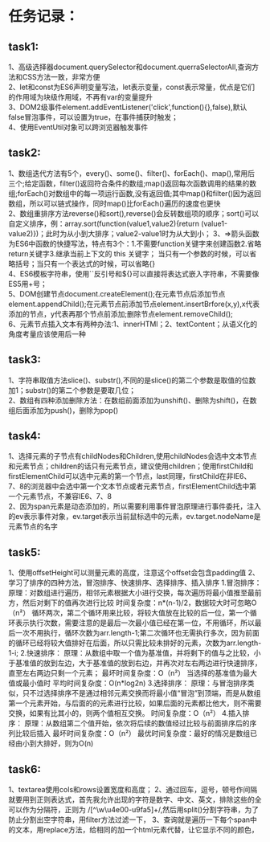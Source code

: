 任务记录：
====
task1:<br>
----
1、高级选择器document.querySelector和document.querraSelectorAll,查询方法和CSS方法一致，非常方便<br>
2、let和const为ES6声明变量写法，let表示变量，const表示常量，优点是它们的作用域为块级作用域，不再有var的变量提升<br>
3、DOM2级事件element.addEventListener('click',function(){},false),默认false冒泡事件，可以设置为true，在事件捕获时触发；<br>
4、使用EventUtil对象可以跨浏览器触发事件<br>

task2:<br>
----
1、数组迭代方法有5个，every()、some()、filter()、forEach()、map(),常用后三个;给定函数，filter()返回符合条件的数组;map()返回每次函数调用的结果的数组;forEach()对数组中的每一项运行函数,没有返回值;其中map()和filter()因为返回数组，所以可以链式操作，同时map()比forEach()遍历的速度也更快<br>
2、数组重排序方法reverse()和sort(),reverse()会反转数组项的顺序；sort()可以自定义排序，例：array.sort(function(value1,value2){return (value1-value2)})；此时为从小到大排序；value2-value1时为从大到小；
3、=>箭头函数为ES6中函数的快捷写法，特点有3个：1.不需要function关键字来创建函数2.省略return关键字3.继承当前上下文的 this 关键字；
当只有一个参数的时候，可以省略括号；当只有一个表达式的时候，可以省略{}<br>
4、ES6模板字符串，使用``反引号和${}可以直接将表达式嵌入字符串，不需要像ES5用+号；<br>
5、DOM创建节点document.createElement();在元素节点后添加节点element.appendChild();在元素节点前添加节点element.insertBrfore(x,y),x代表添加的节点，y代表再那个节点前添加;删除节点element.removeChild();<br>
6、元素节点插入文本有两种办法:1、innerHTMl；2、textContent；从语义化的角度考量应该使用后一种

task3:<br>
----
1、字符串取值方法slice()、substr(),不同的是slice()的第二个参数是取值的位数加1；substr()的第二个参数是要取几位；<br>
2、数组有四种添加删除方法：在数组前面添加为unshift()、删除为shift()，在数组后面添加为push()，删除为pop()<br>

task4:<br>
----
1、选择元素的子节点有childNodes和Children,使用childNodes会选中文本节点和元素节点；children的话只有元素节点，建议使用children；使用firstChild和firstElementChild可以选中元素的第一个节点，last同理，firstChild在非IE6、7、8的浏览器中会选中第一个文本节点或者元素节点，firstElementChild选中第一个元素节点，不兼容IE6、7、8<br>
2、因为span元素是动态添加的，所以需要利用事件冒泡原理进行事件委托，注入的ev表示事件对象，ev.target表示当前鼠标选中的元素，ev.target.nodeName是元素节点的名字<br>

task5:<br>
----
1、使用offsetHeight可以测量元素的高度，注意这个offset会包含padding值
2、学习了排序的四种方法，冒泡排序、快速排序、选择排序、插入排序
1.冒泡排序：
原理：对数组进行遍历，相邻元素根据大小进行交换，每次遍历将最小值推至最前方，然后对剩下的值再次进行比较
时间复杂度：n*(n-1)/2，数据较大时可忽略O（n²）
循环两次，第二个循环用来比较，将较大值放在比较的后一位，第一个循环表示执行次数，需要注意的是最后一次最小值已经在第一位，不用循环，所以最后一次不用执行，循环次数为arr.length-1;第二次循环也无需执行多次，因为前面的循环已经将较大值排好在后面，所以只需比较未排好的元素，次数为arr.length-1-i;
2.快速排序：
原理：从数组中取一个值为基准值，并将剩下的值与之比较，小于基准值的放到左边，大于基准值的放到右边，并再次对左右两边进行快速排序，直至左右两边只剩一个元素；
最坏时间复杂度：O（n²） 当选择的基准值为最大值或最小值时
平均时间复杂度：O(n*log2n)
3.选择排序：
原理：与冒泡排序类似，只不过选择排序不是通过相邻元素交换而将最小值“冒泡”到顶端，而是从数组第一个元素开始，与后面的的元素进行比较，如果后面的元素都比他大，则不需要交换，如果有比其小的，则两个值相互交换。
时间复杂度：O（n²）
4.插入排序：
原理：从数组第二个值开始，依次将后续的数值经过比较与前面排序后的序列比较后插入
最坏时间复杂度：O（n²）
最优时间复杂度：最好的情况是数组已经由小到大排好，则为O(n)

task6:<br>
----
1、textarea使用cols和rows设置宽度和高度；
2、通过回车，逗号，顿号作间隔就要用到正则表达式，首先我允许出现的字符是数字、中文、英文，排除这些的全可以作为分隔符，正则为
/[^\w\u4e00-u9fa5]+/,然后用split()分割字符串，为了防止分割出空字符串，用filter方法过滤一下，
3、查询就是遍历一下每个span中的文本，用replace方法，给相同的加一个html元素代替，让它显示不同的颜色，
